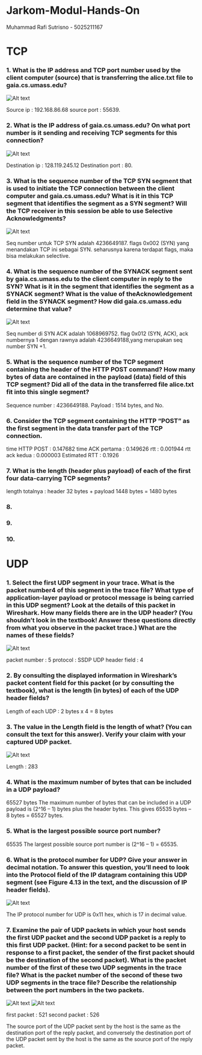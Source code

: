 # Jarkom-Modul-Hands-On

Muhammad Rafi Sutrisno - 5025211167

# TCP

### 1. What is the IP address and TCP port number used by the client computer (source) that is transferring the alice.txt file to gaia.cs.umass.edu?

![Alt text](image.png)

Source ip : 192.168.86.68
source port : 55639.

### 2. What is the IP address of gaia.cs.umass.edu? On what port number is it sending and receiving TCP segments for this connection?

![Alt text](image-1.png)

Destination ip : 128.119.245.12
Destination port : 80.

### 3. What is the sequence number of the TCP SYN segment that is used to initiate the TCP connection between the client computer and gaia.cs.umass.edu? What is it in this TCP segment that identifies the segment as a SYN segment? Will the TCP receiver in this session be able to use Selective Acknowledgments?

![Alt text](image-2.png)

Seq number untuk TCP SYN adalah 4236649187.
flags 0x002 (SYN) yang menandakan TCP ini sebagai SYN. seharusnya karena terdapat flags, maka bisa melakukan selective.

### 4. What is the sequence number of the SYNACK segment sent by gaia.cs.umass.edu to the client computer in reply to the SYN? What is it in the segment that identifies the segment as a SYNACK segment? What is the value of theAcknowledgement field in the SYNACK segment? How did gaia.cs.umass.edu determine that value?

![Alt text](image-3.png)

Seq number di SYN ACK adalah 1068969752.
flag 0x012 (SYN, ACK), ack numbernya 1 dengan rawnya adalah 4236649188,yang merupakan seq number SYN +1.

### 5. What is the sequence number of the TCP segment containing the header of the HTTP POST command? How many bytes of data are contained in the payload (data) field of this TCP segment? Did all of the data in the transferred file alice.txt fit into this single segment?

Sequence number : 4236649188.
Payload : 1514 bytes, and No.

### 6. Consider the TCP segment containing the HTTP “POST” as the first segment in the data transfer part of the TCP connection.

time HTTP POST : 0.147682
time ACK pertama : 0.149626
rtt : 0.001944
rtt ack kedua : 0.000003
Estimated RTT : 0.1926

### 7.  What is the length (header plus payload) of each of the first four data-carrying TCP segments?

length totalnya : header 32 bytes + payload 1448 bytes = 1480 bytes

### 8.

### 9.

### 10.


# UDP

### 1. Select the first UDP segment in your trace. What is the packet number4 of this segment in the trace file? What type of application-layer payload or protocol message is being carried in this UDP segment? Look at the details of this packet in Wireshark. How many fields there are in the UDP header? (You shouldn’t look in the textbook! Answer these questions directly from what you observe in the packet trace.) What are the names of these fields? 

![Alt text](image-4.png)

packet number : 5
protocol : SSDP
UDP header field : 4

### 2. By consulting the displayed information in Wireshark’s packet content field for this packet (or by consulting the textbook), what is the length (in bytes) of each of the UDP header fields?

Length of each UDP : 2 bytes x 4 = 8 bytes

### 3. The value in the Length field is the length of what? (You can consult the text for this answer). Verify your claim with your captured UDP packet. 

![Alt text](image-5.png)

Length : 283

### 4. What is the maximum number of bytes that can be included in a UDP payload?

65527 bytes
The maximum number of bytes that can be included in a UDP payload is (2^16 – 1) bytes plus the header bytes. This gives 65535 bytes – 8 bytes = 65527 bytes.

### 5. What is the largest possible source port number?

65535
The largest possible source port number is (2^16 – 1) = 65535.

### 6. What is the protocol number for UDP? Give your answer in decimal notation. To answer this question, you’ll need to look into the Protocol field of the IP datagram containing this UDP segment (see Figure 4.13 in the text, and the discussion of IP header fields).

![Alt text](image-6.png)

The IP protocol number for UDP is 0x11 hex, which is 17 in decimal value.

### 7. Examine the pair of UDP packets in which your host sends the first UDP packet and the second UDP packet is a reply to this first UDP packet. (Hint: for a second packet to be sent in response to a first packet, the sender of the first packet should be the destination of the second packet). What is the packet number of the first of these two UDP segments in the trace file? What is the packet number of the second of these two UDP segments in the trace file? Describe the relationship between the port numbers in the two packets. 

![Alt text](image-7.png)
![Alt text](image-8.png)

first packet : 521
second packet : 526

The source port of the UDP packet sent by the host is the same as the destination port of the
reply packet, and conversely the destination port of the UDP packet sent by the host is the same
as the source port of the reply packet.

